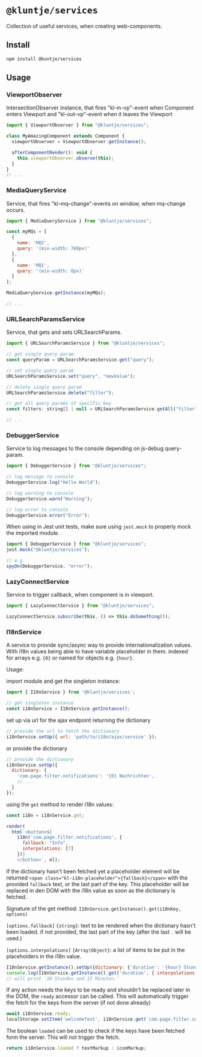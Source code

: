 # `@kluntje/services`

Collection of useful services, when creating web-components.

## Install

```sh
npm install @kuntje/services
```

## Usage

### ViewportObserver

IntersectionObserver instance, that fires "kl-in-vp"-event when Component enters Viewport and "kl-out-vp"-event when it leaves the Viewport

```javascript
import { ViewportObserver } from "@kluntje/services";

class MyAmazingComponent extends Component {
  viewportObserver = ViewportObserver.getInstance();

  afterComponentRender(): void {
    this.viewportObserver.observe(this);
  }
}
// ...

```

### MediaQueryService

Service, that fires "kl-mq-change"-events on window, when mq-change occurs.

```javascript
import { MediaQueryService } from "@kluntje/services";

const myMQs = [
  {
    name: 'MQ2',
    query: '(min-width: 769px)'
  },
  {
    name: 'MQ1',
    query: '(min-width: 0px)'
  }
];

MediaQueryService.getInstance(myMQs);

// ...

```

### URLSearchParamsService

Service, that gets and sets URLSearchParams.

```javascript
import { URLSearchParamsService } from "@kluntje/services";

// get single query param
const queryParam = URLSearchParamsService.get("query");

// set single query param
URLSearchParamsService.set("query", "newValue");

// delete single query param
URLSearchParamsService.delete("filter");

// get all query params of specific key
const filters: string[] | null = URLSearchParamsService.getAll("filter");

// ...

```

### DebuggerService

Service to log messages to the console depending on js-debug query-param.

```javascript
import { DebuggerService } from "@kluntje/services";

// log message to console
DebuggerService.log("Hello World");

// log warning to console
DebuggerService.warn("Warning");

// log error to console
DebuggerService.error("Error");

```

When using in Jest unit tests, make sure using `jest.mock` to properly mock the imported module.

```javascript
import { DebuggerService } from "@kluntje/services";
jest.mock("@kluntje/services");

// e.g.
spyOn(DebuggerService, "error");
```

### LazyConnectService

Service to trigger callback, when component is in viewport.

```javascript
import { LazyConnectService } from "@kluntje/services";

LazyConnectService.subscribe(this, () => this.doSomething());

```

### I18nService

A service to provide sync/async way to provide internationalization values.
With i18n values being able to have variable placeholder in them. indexed for arrays e.g. `{0}` or named for objects e.g. `{hour}`.

Usage:

import module and get the singleton instance:

```javascript
import { I18nService } from '@kluntje/services';

// get singleton instance
const i18nService = I18nService.getInstance();
```

set up via url for the ajax endpoint returning the dictionary

```javascript
// provide the url to fetch the dictionary
i18nService.setUp({ url: 'path/to/i18n/ajax/service' });

```

or provide the dictionary

```javascript
// provide the dictionary
i18nService.setUp({
  dictionary: {
    'com.page.filter.notifications': '{0} Nachrichten',
    // ...
  }
});
```

using the `get` method to render i18n values:

```javascript
const i18n = i18nService.get;

render(
  html`<button>${
    i18n('com.page.filter.notifications', {
      fallback: "Info",
      interpolations: [7]
    })}
    </button>`, el);
```

If the dictionary hasn't been fetched yet a placeholder element will be returned `<span class="kl-i18n-placeholder">{fallback}</span>` with the provided `fallback` text, or the last part of the key. This placeholder will be replaced in den DOM with the i18n value as soon as the dictionary is fetched.

Signature of the get method: `I18nService.getInstance().get(i18nKey, options)`

`[options.fallback]` `{string}`: text to be rendered when the dictionary hasn't been loaded. if not provided, the last part of the key (after the last `.` will be used.)

`[options.interpolations]` `{Array|Object}`: a list of items to be put in the placeholders in the i18n value.

```javascript
I18nService.getInstance().setUp({dictionary: {'duration': '{hour} Stunden und {minutes} Minuten.'}})
console.log(I18nService.getInstance().get('duration', { interpolations: { hour: '10', minutes: '15' } }))
// will print '10 Stunden und 15 Minuten.'

```

If any action needs the keys to be ready and shouldn't be replaced later in the DOM, the `ready` accessor can be called. This will automatically trigger the fetch for the keys from the server (if not done already)

```javascript
await i18nService.ready;
localStorage.setItem('welcomeText', i18nService.get('com.page.filter.salutation', {interpolations: userInfo}));
```

The boolean `loaded` can be used to check if the keys have been fetched form the server. This will not trigger the fetch.

```javascript
return i18nService.loaded ? textMarkup : iconMarkup;
```
